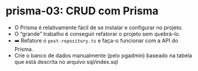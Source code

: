 # prisma-03: CRUD com Prisma

- O Prisma é relativamente fácil de se instalar e configurar no projeto.
- O “grande” trabalho é conseguir refatorar o projeto sem quebrá-lo.
- ➡️ Refatore o `post-repository.ts` e faça-o funcionar com a API do Prisma.
- Crie o banco de dados manualmente (pelo pgadmin) baseado na tabela que está descrita no arquivo sql/index.sql
